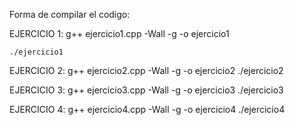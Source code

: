 Forma de compilar el codigo: 

  EJERCICIO 1: 
    g++ ejercicio1.cpp -Wall -g -o ejercicio1 
    
    ./ejercicio1 

  EJERCICIO 2: 
    g++ ejercicio2.cpp -Wall -g -o ejercicio2
    ./ejercicio2

  EJERCICIO 3: 
    g++ ejercicio3.cpp -Wall -g -o ejercicio3
    ./ejercicio3 

  EJERCICIO 4: 
    g++ ejercicio4.cpp -Wall -g -o ejercicio4
    ./ejercicio4
